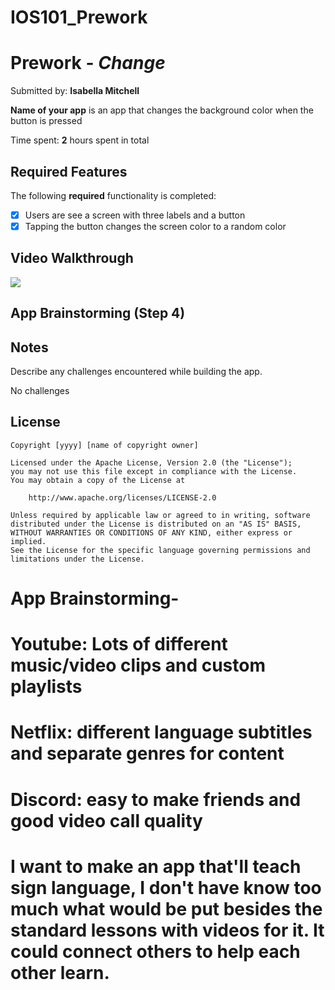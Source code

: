 # IOS101_Prework

# Prework - *Change*

Submitted by: **Isabella Mitchell**

**Name of your app** is an app that changes the background color when the button is pressed 

Time spent: **2** hours spent in total

## Required Features

The following **required** functionality is completed:

- [X] Users are see a screen with three labels and a button
- [X] Tapping the button changes the screen color to a random color
 
## Video Walkthrough
<div>
    <a href="https://www.loom.com/share/c8339c0fc5ba4d47b918e1a390252a75">
      </p>
    </a>
    <a href="https://www.loom.com/share/c8339c0fc5ba4d47b918e1a390252a75">
      <img style="max-width:300px;" src="https://cdn.loom.com/sessions/thumbnails/c8339c0fc5ba4d47b918e1a390252a75-dd4ce8d00c9a2081-full-play.gif">
    </a>
  </div>

## App Brainstorming (Step 4)

## Notes

Describe any challenges encountered while building the app.

No challenges

## License

    Copyright [yyyy] [name of copyright owner]

    Licensed under the Apache License, Version 2.0 (the "License");
    you may not use this file except in compliance with the License.
    You may obtain a copy of the License at

        http://www.apache.org/licenses/LICENSE-2.0

    Unless required by applicable law or agreed to in writing, software
    distributed under the License is distributed on an "AS IS" BASIS,
    WITHOUT WARRANTIES OR CONDITIONS OF ANY KIND, either express or implied.
    See the License for the specific language governing permissions and
    limitations under the License.

# App Brainstorming-
# Youtube:  Lots of different music/video clips and custom playlists
# Netflix: different language subtitles and separate genres for content
# Discord: easy to make friends and good video call quality



# I want to make an app that'll teach sign language, I don't have know too much what would be put besides the standard lessons with videos for it. It could connect others to help each other learn.
